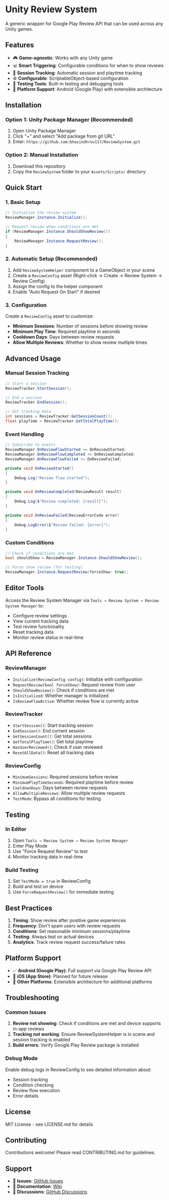 # Unity Review System

A generic wrapper for Google Play Review API that can be used across any Unity games.

## Features

- 🎮 **Game-agnostic**: Works with any Unity game
- 📊 **Smart Triggering**: Configurable conditions for when to show reviews
- 🔄 **Session Tracking**: Automatic session and playtime tracking
- ⚙️ **Configurable**: ScriptableObject-based configuration
- 🧪 **Testing Tools**: Built-in testing and debugging tools
- 📱 **Platform Support**: Android (Google Play) with extensible architecture

## Installation

### Option 1: Unity Package Manager (Recommended)
1. Open Unity Package Manager
2. Click "+" and select "Add package from git URL"
3. Enter: `https://github.com:bhasindhruv117/ReviewSystem.git`

### Option 2: Manual Installation
1. Download this repository
2. Copy the `ReviewSystem` folder to your `Assets/Scripts/` directory

## Quick Start

### 1. Basic Setup
```csharp
// Initialize the review system
ReviewManager.Instance.Initialize();

// Request review when conditions are met
if (ReviewManager.Instance.ShouldShowReview())
{
    ReviewManager.Instance.RequestReview();
}
```

### 2. Automatic Setup (Recommended)
1. Add `ReviewSystemHelper` component to a GameObject in your scene
2. Create a `ReviewConfig` asset (Right-click → Create → Review System → Review Config)
3. Assign the config to the helper component
4. Enable "Auto Request On Start" if desired

### 3. Configuration
Create a `ReviewConfig` asset to customize:
- **Minimum Sessions**: Number of sessions before showing review
- **Minimum Play Time**: Required playtime in seconds
- **Cooldown Days**: Days between review requests
- **Allow Multiple Reviews**: Whether to show review multiple times

## Advanced Usage

### Manual Session Tracking
```csharp
// Start a session
ReviewTracker.StartSession();

// End a session
ReviewTracker.EndSession();

// Get tracking data
int sessions = ReviewTracker.GetSessionCount();
float playTime = ReviewTracker.GetTotalPlayTime();
```

### Event Handling
```csharp
// Subscribe to events
ReviewManager.OnReviewFlowStarted += OnReviewStarted;
ReviewManager.OnReviewFlowCompleted += OnReviewCompleted;
ReviewManager.OnReviewFlowFailed += OnReviewFailed;

private void OnReviewStarted()
{
    Debug.Log("Review flow started");
}

private void OnReviewCompleted(ReviewResult result)
{
    Debug.Log($"Review completed: {result}");
}

private void OnReviewFailed(ReviewErrorCode error)
{
    Debug.LogError($"Review failed: {error}");
}
```

### Custom Conditions
```csharp
// Check if conditions are met
bool shouldShow = ReviewManager.Instance.ShouldShowReview();

// Force show review (for testing)
ReviewManager.Instance.RequestReview(forceShow: true);
```

## Editor Tools

Access the Review System Manager via `Tools → Review System → Review System Manager` to:
- Configure review settings
- View current tracking data
- Test review functionality
- Reset tracking data
- Monitor review status in real-time

## API Reference

### ReviewManager
- `Initialize(ReviewConfig config)`: Initialize with configuration
- `RequestReview(bool forceShow)`: Request review from user
- `ShouldShowReview()`: Check if conditions are met
- `IsInitialized`: Whether manager is initialized
- `IsReviewFlowActive`: Whether review flow is currently active

### ReviewTracker
- `StartSession()`: Start tracking session
- `EndSession()`: End current session
- `GetSessionCount()`: Get total sessions
- `GetTotalPlayTime()`: Get total playtime
- `HasUserReviewed()`: Check if user reviewed
- `ResetAllData()`: Reset all tracking data

### ReviewConfig
- `MinimumSessions`: Required sessions before review
- `MinimumPlayTimeSeconds`: Required playtime before review
- `CooldownDays`: Days between review requests
- `AllowMultipleReviews`: Allow multiple review requests
- `TestMode`: Bypass all conditions for testing

## Testing

### In Editor
1. Open `Tools → Review System → Review System Manager`
2. Enter Play Mode
3. Use "Force Request Review" to test
4. Monitor tracking data in real-time

### Build Testing
1. Set `TestMode = true` in ReviewConfig
2. Build and test on device
3. Use `ForceRequestReview()` for immediate testing

## Best Practices

1. **Timing**: Show review after positive game experiences
2. **Frequency**: Don't spam users with review requests
3. **Conditions**: Set reasonable minimum sessions/playtime
4. **Testing**: Always test on actual devices
5. **Analytics**: Track review request success/failure rates

## Platform Support

- ✅ **Android (Google Play)**: Full support via Google Play Review API
- 🔄 **iOS (App Store)**: Planned for future release
- 🔄 **Other Platforms**: Extensible architecture for additional platforms

## Troubleshooting

### Common Issues
1. **Review not showing**: Check if conditions are met and device supports in-app reviews
2. **Tracking not working**: Ensure ReviewSystemHelper is in scene and session tracking is enabled
3. **Build errors**: Verify Google Play Review package is installed

### Debug Mode
Enable debug logs in ReviewConfig to see detailed information about:
- Session tracking
- Condition checking
- Review flow execution
- Error details

## License

MIT License - see LICENSE.md for details

## Contributing

Contributions welcome! Please read CONTRIBUTING.md for guidelines.

## Support

- 🐛 **Issues**: [GitHub Issues](https://github.com:bhasindhruv117/ReviewSystem/issues)
- 📖 **Documentation**: [Wiki](https://github.com:bhasindhruv117/ReviewSystem/wiki)
- 💬 **Discussions**: [GitHub Discussions](https://github.com:bhasindhruv117/ReviewSystem/discussions)
